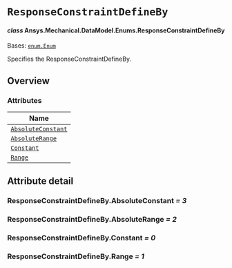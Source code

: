 # `ResponseConstraintDefineBy`

<a id="ansys.mechanical.stubs.v241.Ansys.Mechanical.DataModel.Enums.ResponseConstraintDefineBy"></a>

#### *class* Ansys.Mechanical.DataModel.Enums.ResponseConstraintDefineBy

Bases: [`enum.Enum`](https://docs.python.org/3/library/enum.html#enum.Enum)

Specifies the ResponseConstraintDefineBy.

<!-- !! processed by numpydoc !! -->

<a id="overview"></a>

## Overview

### Attributes

| Name |
| ---------------------------------------------------------------------- |
| [`AbsoluteConstant`](#ResponseConstraintDefineBy.AbsoluteConstant) |
| [`AbsoluteRange`](#ResponseConstraintDefineBy.AbsoluteRange) |
| [`Constant`](#ResponseConstraintDefineBy.Constant) |
| [`Range`](#ResponseConstraintDefineBy.Range) |

<a id="attribute-detail"></a>

## Attribute detail

<a id="ResponseConstraintDefineBy.AbsoluteConstant"></a>

### ResponseConstraintDefineBy.AbsoluteConstant *= 3*

<a id="ResponseConstraintDefineBy.AbsoluteRange"></a>

### ResponseConstraintDefineBy.AbsoluteRange *= 2*

<a id="ResponseConstraintDefineBy.Constant"></a>

### ResponseConstraintDefineBy.Constant *= 0*

<a id="ResponseConstraintDefineBy.Range"></a>

### ResponseConstraintDefineBy.Range *= 1*



